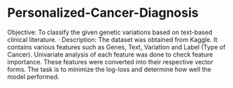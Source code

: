 # Personalized-Cancer-Diagnosis
Objective: To classify the given genetic variations based on text-based clinical literature. · Description: The dataset was obtained from Kaggle. It contains various features such as Genes, Text, Variation and Label (Type of Cancer). Univariate analysis of each feature was done to check feature importance. These features were converted into their respective vector forms. The task is to minimize the log-loss and determine how well the model performed.
